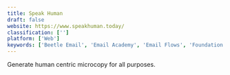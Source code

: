 ```yaml
---
title: Speak Human
draft: false 
website: https://www.speakhuman.today/
classification: ['']
platform: ['Web']
keywords: ['Beetle Email', 'Email Academy', 'Email Flows', 'Foundation for Emails 2', 'Free Marketing Email Copy', 'Good Email Copy', 'Good Sales Emails', 'Great Email Copy', 'Growbots Email Timing Optimizer', 'Marketing Examples', 'Marketing for Developers', 'Microcopy Inspirations', 'Networking Emails', 'Really Good Emails', 'ScriptDoll', 'SwordPen', 'Tabler Email UI Kit', 'Templates by Email Monster', 'Templates by EmailOctopus', 'The Imperfect Writer']
---
```

Generate human centric microcopy for all purposes.